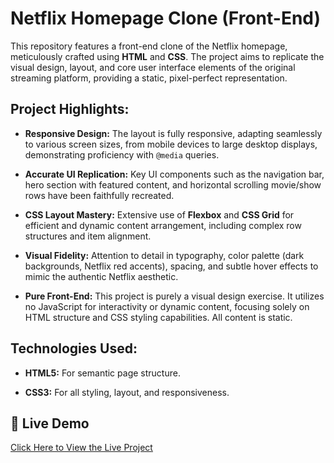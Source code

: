 # Netflix Homepage Clone (Front-End)

This repository features a front-end clone of the Netflix homepage, meticulously crafted using **HTML** and **CSS**. The project aims to replicate the visual design, layout, and core user interface elements of the original streaming platform, providing a static, pixel-perfect representation.

## Project Highlights:

* **Responsive Design:** The layout is fully responsive, adapting seamlessly to various screen sizes, from mobile devices to large desktop displays, demonstrating proficiency with `@media` queries.

* **Accurate UI Replication:** Key UI components such as the navigation bar, hero section with featured content, and horizontal scrolling movie/show rows have been faithfully recreated.

* **CSS Layout Mastery:** Extensive use of **Flexbox** and **CSS Grid** for efficient and dynamic content arrangement, including complex row structures and item alignment.

* **Visual Fidelity:** Attention to detail in typography, color palette (dark backgrounds, Netflix red accents), spacing, and subtle hover effects to mimic the authentic Netflix aesthetic.

* **Pure Front-End:** This project is purely a visual design exercise. It utilizes no JavaScript for interactivity or dynamic content, focusing solely on HTML structure and CSS styling capabilities. All content is static.

## Technologies Used:

* **HTML5:** For semantic page structure.

* **CSS3:** For all styling, layout, and responsiveness.


## 🔗 Live Demo
[Click Here to View the Live Project](https://roshanrana09.github.io/Netflix-clone/)

